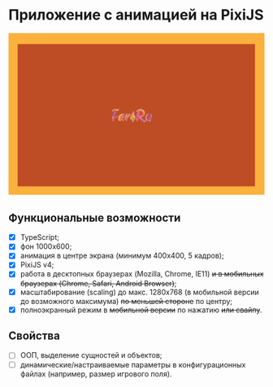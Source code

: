 # Приложение с анимацией на PixiJS

![Приложение с анимацией на PixiJS](images/github.png)

## Функциональные возможности
- [x] TypeScript;
- [x] фон 1000x600;
- [x] анимация в центре экрана (минимум 400x400, 5 кадров);
- [x] PixiJS v4;
- [x] работа в десктопных браузерах (Mozilla, Chrome, IE11) ~~и в мобильных браузерах (Chrome, Safari, Android Browser)~~;
- [x] масштабирование (scaling) до макс. 1280x768 (в мобильной версии до возможного максимума) ~~по меньшей стороне~~ по центру;
- [x] полноэкранный режим в ~~мобильной версии~~ по нажатию ~~или свайпу~~.

## Свойства
- [ ] ООП, выделение сущностей и объектов;
- [ ] динамические/настраиваемые параметры в конфигурационных файлах (например, размер игрового поля).